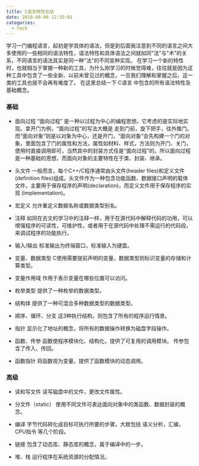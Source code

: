 ```yaml
---
title: C语言特性总结
date: 2018-08-06 12:35:01
categories:
  - tech
---
```

学习一门编程语言，起初是学具体的语法，但是到后面我注意到不同的语言之间大多使用的一些相同的语法特性，语法特性和具体语法之间就如同"法"与"术"的关系，不同语言的语法其实是同一种"法"的不同变种实现。
在学习一个新的特性时，也就相当于掌握一种新的工具，为什么刚学习的时候觉得难，往往就是因为这种工具中包含了一些全新、以前未曾见过的概念，一旦我们理解和掌握之后，这一类的工具也就不会再有难度了。
在这里总结一下 C语言 中包含的所有语法特性及基础概念。

<!--more-->
### 基础
* 面向过程
  “面向过程” 是一种以过程为中心的编程思想。它考虑的是实际地实现。拿开门为例，“面向过程”的写法大概是 走到门前，旋下把手，往外推门。而“面向对象”则是以对象为中心，还是开门，“面向对象”会先构建一个门的对象，里面包含了门的属性和方法，属性如材料、样式，方法则为开门、关门，使用时直接调用即可，当然其中的封装方式任是“面向过程”的。所以面向过程是一种基础的思想，而面向对象的主要特性在于类、封装、继承。

* 头文件
  一般而言，每个C++/C程序通常由头文件(header files)和定义文件(definition files)组成。头文件作为一种包含功能函数、数据接口声明的载体文件，主要用于保存程序的声明(declaration)，而定义文件用于保存程序的实现 (implementation)。

* 宏定义
  允许重定义数据名称或数据类型别名。

* 注释
  如同在古文的学习中的注释一样，用于在源代码中解释代码的功用，可以增强程序的可读性，可维护性，或者用于在源代码中处理不需运行的代码段，来调试程序的功能执行。

* 输入/输出
  标准输出为终端窗口，标准输入为键盘。

* 变量、数据类型
  C使用需要提前声明的变量，数据类型则标识变量的存储和计算类型。

* 变量作用域
  作用于表示变量在哪些位置可以访问。

* 枚举类型
  提供了一种枚举的数据类型。

* 结构体
  提供了一种可混合多种数据类型的数据类型。

* 顺序、循环、分支
  这3种执行结构，则包含了所有的程序运行情景。

* 指针
  显示化了地址的概念，将所有的数据操作转换为磁盘字段操作。

* 函数、传参
  函数使程序模块化、结构化，提供了可复用的调用模块。
  传参包含了传入、传回。

* 函数指针
  将函数视为变量，提供了函数模块的动态调用。

### 高级
* 读和写文件
  读写磁盘中的文件，更改文件属性。

* 分文件（static）
  使用不同文件可表达面向对象中的类函数、数据封装的概念。

* 编译
  字节代码转化成目标可执行所要的步骤，大致包括 语义分析，汇编，CPU指令 等几个阶段。

* 链接
  包含了动态库、静态库的概念，属于编译中的一步。

* 堆、栈
  运行程序在系统资源的分配情况。

